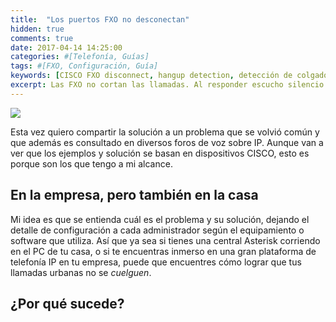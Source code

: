 ```yaml
---
title:  "Los puertos FXO no desconectan"
hidden: true
comments: true
date: 2017-04-14 14:25:00  
categories: #[Telefonía, Guías]
tags: #[FXO, Configuración, Guía]
keywords: [CISCO FXO disconnect, hangup detection, detección de colgado de una llamada]
excerpt: Las FXO no cortan las llamadas. Al responder escucho silencio. Todas las líneas de cobre me dan ocupado. Son frases que nos pueden dar algún dolor de cabeza. Hay sitios que mi configuración funciona bien, pero otros en que no. ¿Cómo podemos solucionar este inconveniente?
---
```

![](/images/posts/...)

Esta vez quiero compartir la solución a un problema que se volvió común y que además es consultado en diversos foros de voz sobre IP. Aunque van a ver que los ejemplos y solución se basan en dispositivos CISCO, esto es porque son los que tengo a mi alcance.

## En la empresa, pero también en la casa

Mi idea es que se entienda cuál es el problema y su solución, dejando el detalle de configuración a cada administrador según el equipamiento o software que utiliza. Así que ya sea si tienes una central Asterisk corriendo en el PC de tu casa, o si te encuentras inmerso en una gran plataforma de telefonía IP en tu empresa, puede que encuentres cómo lograr que tus llamadas urbanas no se *cuelguen*.

## ¿Por qué sucede?
